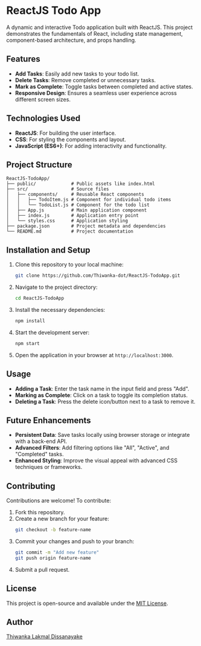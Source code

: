 # ReactJS Todo App

A dynamic and interactive Todo application built with ReactJS. This project demonstrates the fundamentals of React, including state management, component-based architecture, and props handling.

## Features

- **Add Tasks**: Easily add new tasks to your todo list.
- **Delete Tasks**: Remove completed or unnecessary tasks.
- **Mark as Complete**: Toggle tasks between completed and active states.
- **Responsive Design**: Ensures a seamless user experience across different screen sizes.

## Technologies Used

- **ReactJS**: For building the user interface.
- **CSS**: For styling the components and layout.
- **JavaScript (ES6+)**: For adding interactivity and functionality.

## Project Structure

```
ReactJS-TodoApp/
├── public/             # Public assets like index.html
├── src/                # Source files
│   ├── components/     # Reusable React components
│   │   ├── TodoItem.js # Component for individual todo items
│   │   └── TodoList.js # Component for the todo list
│   ├── App.js          # Main application component
│   ├── index.js        # Application entry point
│   └── styles.css      # Application styling
├── package.json        # Project metadata and dependencies
└── README.md           # Project documentation
```

## Installation and Setup

1. Clone this repository to your local machine:
   ```bash
   git clone https://github.com/Thiwanka-dot/ReactJS-TodoApp.git
   ```

2. Navigate to the project directory:
   ```bash
   cd ReactJS-TodoApp
   ```

3. Install the necessary dependencies:
   ```bash
   npm install
   ```

4. Start the development server:
   ```bash
   npm start
   ```

5. Open the application in your browser at `http://localhost:3000`.

## Usage

- **Adding a Task**: Enter the task name in the input field and press "Add".
- **Marking as Complete**: Click on a task to toggle its completion status.
- **Deleting a Task**: Press the delete icon/button next to a task to remove it.

## Future Enhancements

- **Persistent Data**: Save tasks locally using browser storage or integrate with a back-end API.
- **Advanced Filters**: Add filtering options like "All", "Active", and "Completed" tasks.
- **Enhanced Styling**: Improve the visual appeal with advanced CSS techniques or frameworks.

## Contributing

Contributions are welcome! To contribute:

1. Fork this repository.
2. Create a new branch for your feature:
   ```bash
   git checkout -b feature-name
   ```
3. Commit your changes and push to your branch:
   ```bash
   git commit -m "Add new feature"
   git push origin feature-name
   ```
4. Submit a pull request.

## License

This project is open-source and available under the [MIT License](LICENSE).

## Author

[Thiwanka Lakmal Dissanayake](https://github.com/Thiwanka-dot)

